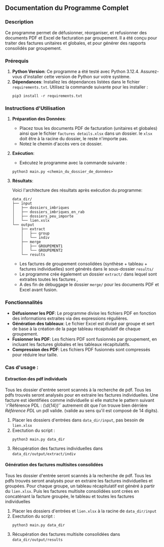 ## Documentation du Programme Complet

### Description
Ce programme permet de défusionner, réorganiser, et refusionner des documents PDF et Excel de facturation par groupement. Il a été conçu pour traiter des factures unitaires et globales, et pour générer des rapports consolidés par groupement.

### Prérequis
1. **Python Version**: Ce programme a été testé avec Python 3.12.4. Assurez-vous d'installer cette version de Python sur votre système.
2. **Dépendances**: Installez les dépendances listées dans le fichier `requirements.txt`. Utilisez la commande suivante pour les installer :
    ```
    pip3 install -r requirements.txt
    ```

### Instructions d'Utilisation
1. **Préparation des Données**:
    - Placez tous les documents PDF de facturation (unitaires et globales) ainsi que le fichier `factures details.xlsx` dans un dossier. le `xlsx` doit être à la racine du dossier, le reste n'importe pas.
    - Notez le chemin d'accès vers ce dossier.

2. **Exécution**:
    - Exécutez le programme avec la commande suivante :
    ```
    python3 main.py <chemin_du_dossier_de_données>
    ```

3. **Résultats**:

    Voici l'architecture des résultats après exécution du programme:
    ```
    data_dir/
    ├── input
    │   ├── dossiers_imbriques
    │   ├── dossiers_imbriques_en_rab
    │   ├── dossiers_peu_importe
    │   └── lien.xslx
    └── output
        ├── extract
        │   ├── group
        │   └── indiv
        ├── merge
        │   ├── GROUPEMENT1
        │   └── GROUPEMENT2
        └── results
    ```
    - Les factures de groupement consolidées (synthèse + tableau + factures individuelles) sont générés dans le sous-dossier `results/`
    - Le programme crée également un dossier `extract/` dans lequel sont extraites toutes les factures , 
    - A des fin de débuggage le dossier `merge/` pour les documents PDF et Excel avant fusion.

### Fonctionnalités
- **Défusionner les PDF**: Le programme divise les fichiers PDF en fonction des informations extraites via des expressions régulières.
- **Génération des tableaux**: Le fichier Excel est divisé par groupe et sert de base à la création de la page tableau récapitulatif de chaque groupement. 
- **Fusionner les PDF**: Les fichiers PDF sont fusionnés par groupement, en incluant les factures globales et les tableaux récapitulatifs.
- **Compression des PDF**: Les fichiers PDF fusionnés sont compressés pour réduire leur taille.

### Cas d'usage :

#### Extraction des pdf individuels 
Tous les dossier d'entrée seront scannés à la recherche de pdf. 
Tous les pdfs trouvés seront analysés pour en extraire les factures individuelles. Une facture est identifiées comme individuelle si elle matche le pattern suivant `r'Référence PDL : (\d{14})'´ autrement dit que l'on trouve bien dérrière _Référence PDL_ un pdl valide. (valide au sens qu'il est composé de 14 digits).

 1) Placer les dossiers d'entrées dans `data_dir/input`, pas besoin de `lien.xlsx`
 2) Exectution du script : 
     ```
    python3 main.py data_dir
    ```
 3) Récupération des factures individuelles dans `data_dir/output/extract/indiv`

#### Génération des factures multisites consolidées 
Tous les dossier d'entrée seront scannés à la recherche de pdf.
Tous les pdfs trouvés seront analysés pour en extraire les factures individuelles et groupées. 
Pour chaque groupe, un tableau récapitulatif est généré à partir du `lien.xlsx`.
Puis les factures multisite consolidées sont crées en concaténant la facture groupée, le tableau et toutes les factures individuelles
 1) Placer les dossiers d'entrées et  `lien.xlsx` à la racine de `data_dir/input`
 2) Exectution du script : 
     ```
    python3 main.py data_dir
    ```
 3) Récupération des factures multisite consolidées dans `data_dir/output/results`